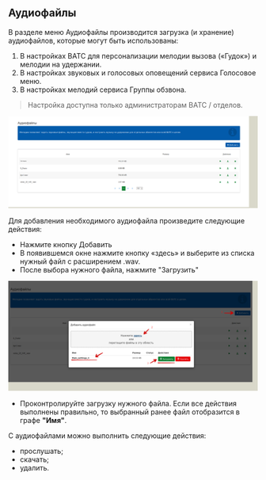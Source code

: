 ## Аудиофайлы

В разделе меню Аудиофайлы производится загрузка (и хранение) аудиофайлов, которые могут быть использованы:
1. В настройках ВАТС для персонализации мелодии вызова («Гудок») и мелодии на удержании.
0. В настройках звуковых и голосовых оповещений сервиса Голосовое меню.
0. В настройках мелодий сервиса Группы обзвона.

 > Настройка доступна только администраторам ВАТС / отделов.

!['login'](../img/Main_settings_media.png)

Для добавления необходимого аудиофайла произведите следующие действия:
- Нажмите кнопку Добавить
- В появившемся окне нажмите кнопку «здесь» и выберите из списка нужный файл с расширением .wav.
- После выбора нужного файла, нажмите "Загрузить"

!['login'](../img/Main_settings_media_1.png)

- Проконтролируйте загрузку нужного файла. Если все действия выполнены правильно, то выбранный ранее файл отобразится в графе **"Имя"**.

С аудиофайлами можно выполнить следующие действия:
- прослушать;
- скачать;
- удалить.